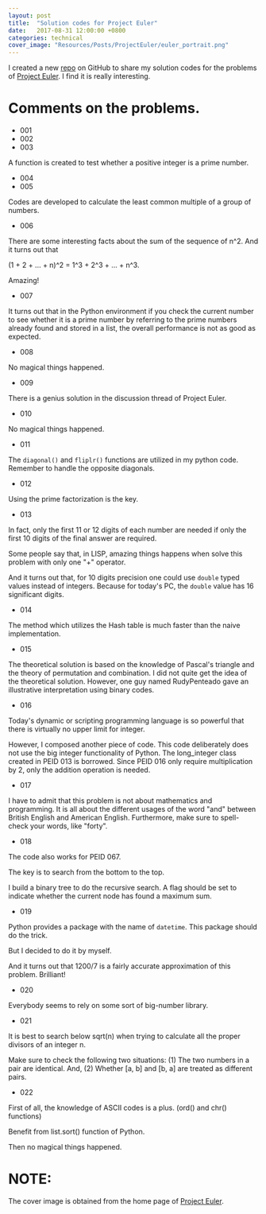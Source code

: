 ```yaml
---
layout: post
title:  "Solution codes for Project Euler"
date:   2017-08-31 12:00:00 +0800
categories: technical
cover_image: "Resources/Posts/ProjectEuler/euler_portrait.png"
---
```


I created a new [repo][web_repo] on GitHub to share my solution codes for the problems of [Project Euler][web_pe]. I find it is really interesting.

# Comments on the problems.

* 001
* 002
* 003

A function is created to test whether a positive integer is a prime number.

* 004
* 005

Codes are developed to calculate the least common multiple of a group of numbers.

* 006

There are some interesting facts about the sum of the sequence of n^2. And it turns out that 

(1 + 2 + ... + n)^2 = 1^3 + 2^3 + ... + n^3. 

Amazing!

* 007

It turns out that in the Python environment if you check the current number to see whether it is a prime number by referring to the prime numbers already found and stored in a list, the overall performance is not as good as expected.

* 008

No magical things happened.

* 009

There is a genius solution in the discussion thread of Project Euler.

* 010

No magical things happened.

* 011

The `diagonal()` and `fliplr()` functions are utilized in my python code. Remember to handle the opposite diagonals.

* 012

Using the prime factorization is the key.

* 013

In fact, only the first 11 or 12 digits of each number are needed if only the first 10 digits of the final answer are required.

Some people say that, in LISP, amazing things happens when solve this problem with only one "+" operator.

And it turns out that, for 10 digits precision one could use `double` typed values instead of integers. Because for today's PC, the `double` value has 16 significant digits.

* 014

The method which utilizes the Hash table is much faster than the naive implementation.

* 015

The theoretical solution is based on the knowledge of Pascal's triangle and the theory of permutation and combination. I did not quite get the idea of the theoretical solution. However, one guy named RudyPenteado gave an illustrative interpretation using binary codes.

* 016

Today's dynamic or scripting programming language is so powerful that there is virtually no upper limit for integer.

However, I composed another piece of code. This code deliberately does not use the big integer functionality of Python. The long_integer class created in PEID 013 is borrowed. Since PEID 016 only require multiplication by 2, only the addition operation is needed.

* 017

I have to admit that this problem is not about mathematics and programming. It is all about the different usages of the word "and" between British English and  American English. Furthermore, make sure to spell-check your words, like "forty".

* 018

The code also works for PEID 067.

The key is to search from the bottom to the top.

I build a binary tree to do the recursive search. A flag should be set to indicate whether the current node has found a maximum sum.

* 019

Python provides a package with the name of `datetime`. This package should do the trick.  

But I decided to do it by myself. 

And it turns out that 1200/7 is a fairly accurate approximation of this problem. Brilliant!

* 020

Everybody seems to rely on some sort of big-number library.

* 021

It is best to search below sqrt(n) when trying to calculate all the proper divisors of an integer n.

Make sure to check the following two situations:
(1) The two numbers in a pair are identical. And,
(2) Whether [a, b] and [b, a] are treated as different pairs.

* 022

First of all, the knowledge of ASCII codes is a plus. (ord() and chr() functions)

Benefit from list.sort() function of Python.

Then no magical things happened.

# NOTE:

The cover image is obtained from the home page of [Project Euler][web_pe].

[web_repo]: https://github.com/huyaoyu/ProjectEuler
[web_pe]: https://projecteuler.net/

